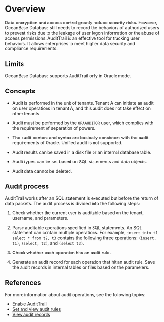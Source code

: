 # Overview

Data encryption and access control greatly reduce security risks. However, OceanBase Database still needs to record the behaviors of authorized users to prevent risks due to the leakage of user logon information or the abuse of access permissions. AuditTrail is an effective tool for tracking user behaviors. It allows enterprises to meet higher data security and compliance requirements. 

## Limits

OceanBase Database supports AuditTrail only in Oracle mode. 

## Concepts

* Audit is performed in the unit of tenants. Tenant A can initiate an audit on user operations in tenant A, and this audit does not take effect on other tenants. 

* Audit must be performed by the `ORAAUDITOR` user, which complies with the requirement of separation of powers. 

* The audit content and syntax are basically consistent with the audit requirements of Oracle. Unified audit is not supported. 

* Audit results can be saved in a disk file or an internal database table. 

* Audit types can be set based on SQL statements and data objects. 

* Audit data cannot be deleted. 

## Audit process

AuditTrail works after an SQL statement is executed but before the return of data packets. The audit process is divided into the following steps:

1. Check whether the current user is auditable based on the tenant, username, and parameters. 

2. Parse auditable operations specified in SQL statements. An SQL statement can contain multiple operations. For example, `insert into t1 select * from t2, t3` contains the following three operations: `(insert, t1)`, `(select, t2)`, and `(select t3)`. 

3. Check whether each operation hits an audit rule. 

4. Generate an audit record for each operation that hit an audit rule. Save the audit records in internal tables or files based on the parameters. 

## References

For more information about audit operations, see the following topics:

* [Enable AuditTrail](2.audit-open.md)
* [Set and view audit rules](3.set-up-and-view-audit-rules.md)
* [View audit records](5.audit-records.md)